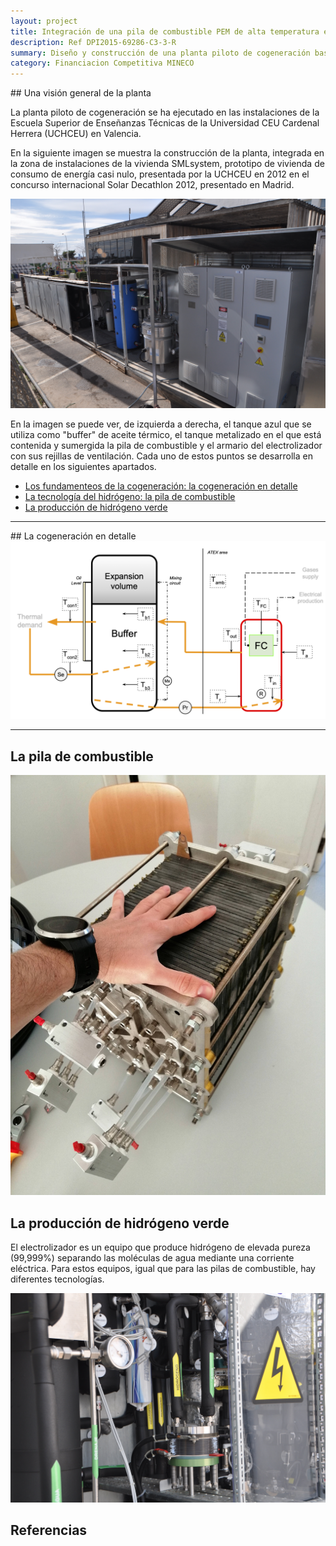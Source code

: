 ```yaml
---
layout: project
title: Integración de una pila de combustible PEM de alta temperatura en la gestión energética de una edificación prototipo
description: Ref DPI2015-69286-C3-3-R
summary: Diseño y construcción de una planta piloto de cogeneración basada en pila de combustible de hidrógeno PEM de elevada temperatura, con el control de temperatura por baño térmico de aceite. El hidrógeno consumido se produce mediante electrólisis del agua en un electrolizador PEM instalado junto a la cogeneración. 
category: Financiacion Competitiva MINECO
---
```

<div id='id_vision_general' />
## Una visión general de la planta

La planta piloto de cogeneración se ha ejecutado en las instalaciones de la Escuela Superior de Enseñanzas Técnicas de la Universidad CEU Cardenal Herrera (UCHCEU) en Valencia.

En la siguiente imagen se muestra la construcción de la planta, integrada en la zona de instalaciones de la vivienda SMLsystem, prototipo de vivienda de consumo de energía casi nulo, presentada por la UCHCEU en 2012 en el concurso internacional Solar Decathlon 2012, presentado en Madrid.

<img src='https://github.com/jordirenau/jordirenau.github.io/blob/main/docs/_projects/2015-01-01-micapem_images/CEgL2t3odirFGIu.jpg?raw=true' alt='Instalación de cogeneración y electrolizador' style="zoom:;" />

En la imagen se puede ver, de izquierda a derecha, el tanque azul que se utiliza como "buffer" de aceite térmico, el tanque metalizado en el que está contenida y sumergida la pila de combustible y el armario del electrolizador con sus rejillas de ventilación. Cada uno de estos puntos se desarrolla en detalle en los siguientes apartados.

+ [Los fundamenteos de la cogeneración: la cogeneración en detalle](#id_detalle_cog)
+ [La tecnología del hidrógeno: la pila de combustible](#id_fuel_cell)
+ [La producción de hidrógeno verde](#id_hidrogeno)

---

<div id='id_detalle_cog'/>
## La cogeneración en detalle



<img src='https://github.com/jordirenau/jordirenau.github.io/blob/main/docs/_projects/2015-01-01-micapem_images/c3Q78BENkCMmwaZ.png?raw=true' alt='Esquema técnico de la cogeneración' style="zoom:67%;" />

---
<div id='id_fuel_cell' />

## La pila de combustible

<img src='https://github.com/jordirenau/jordirenau.github.io/blob/main/docs/_projects/2015-01-01-micapem_images/4SeZuzmbf5FcEPX.jpg?raw=true' alt='4SeZuzmbf5FcEPX' style="zoom:;" />


<div id='id_hidrogeno'/>

## La producción de hidrógeno verde

El electrolizador es un equipo que produce hidrógeno de elevada pureza (99,999%) separando las moléculas de agua mediante una corriente eléctrica. Para estos equipos, igual que para las pilas de combustible, hay diferentes tecnologías.

<img src='https://github.com/jordirenau/jordirenau.github.io/blob/main/docs/_projects/2015-01-01-micapem_images/2kpPfNwgrOZ5Yae.jpg?raw=true' style="zoom:;" />

## Referencias

[^1]: La referencia del pie de página es esta
[^2]: Son un rollo las referencias. 
[^5]: Esta es una prueba de la referencia que anoto como 5 y veremos como sale al final en la página web.